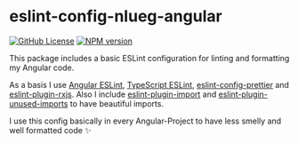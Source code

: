 
# eslint-config-nlueg-angular

[![GitHub License](https://img.shields.io/badge/license-MIT-blue.svg)](https://github.com/NLueg/eslint-config-nlueg-angular/blob/master/LICENSE)
[![NPM version](https://img.shields.io/npm/v/eslint-config-nlueg-angular.svg)](https://www.npmjs.com/package/eslint-config-nlueg-angular)

This package includes a basic ESLint configuration for linting and formatting my Angular code.

As a basis I use [Angular ESLint](https://github.com/angular-eslint/angular-eslint), [TypeScript ESLint](https://github.com/typescript-eslint/typescript-eslint), [eslint-config-prettier](https://github.com/prettier/eslint-config-prettier) and [eslint-plugin-rxjs](https://github.com/cartant/eslint-plugin-rxjs).
Also I include [eslint-plugin-import](https://github.com/import-js/eslint-plugin-import) and [eslint-plugin-unused-imports](https://github.com/sweepline/eslint-plugin-unused-imports) to have beautiful imports.

I use this config basically in every Angular-Project to have less smelly and well formatted code ✨

